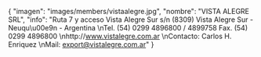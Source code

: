 {
    "imagen": "images/members/vistaalegre.jpg",
    "nombre": "VISTA ALEGRE SRL",
    "info": "Ruta 7 y acceso Vista Alegre Sur s/n (8309) Vista Alegre Sur - Neuqu\u00e9n - Argentina   \nTel. (54) 0299 4896800 / 4899758 Fax. (54) 0299 4896800   \nhttp://www.vistalegre.com.ar   \nContacto: Carlos H. Enriquez   \nMail: export@vistalegre.com.ar"
}
